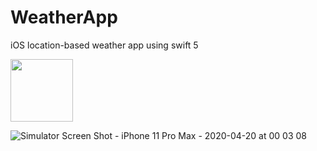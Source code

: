 # WeatherApp
iOS location-based weather app using swift 5

<img src="https://user-images.githubusercontent.com/45356920/79699860-b74be400-829a-11ea-9d87-a2dff52ffc8b.png" width="100" height="100">


![Simulator Screen Shot - iPhone 11 Pro Max - 2020-04-20 at 00 03 08](https://user-images.githubusercontent.com/45356920/79699866-bdda5b80-829a-11ea-8a99-7a151ee2b08f.png)
